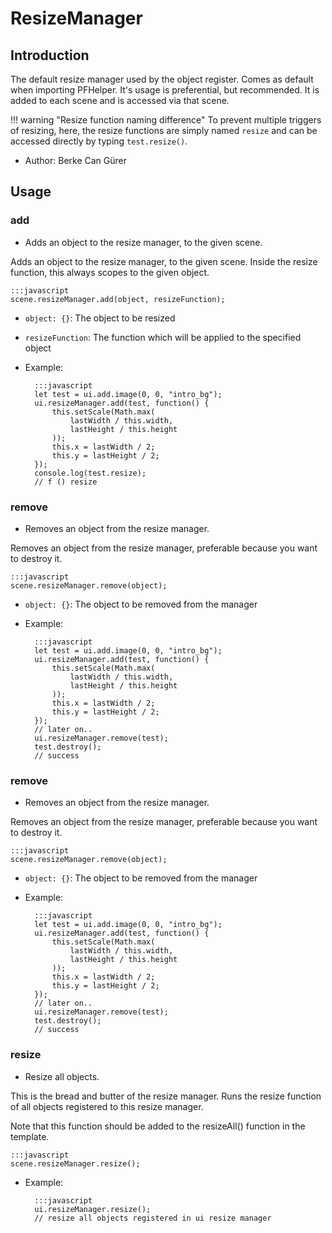 # ResizeManager

## Introduction

The default resize manager used by the object register. Comes as default when importing PFHelper. It's usage is preferential, but recommended. It is added to each scene and is accessed via that scene.

!!! warning "Resize function naming difference"
    To prevent multiple triggers of resizing, here, the resize functions are simply named `resize` and can be accessed directly by typing `test.resize()`.

* Author: Berke Can Gürer

## Usage

### add

- Adds an object to the resize manager, to the given scene.

Adds an object to the resize manager, to the given scene. Inside the resize function, this always scopes to the given object.

    :::javascript
    scene.resizeManager.add(object, resizeFunction);

- `object: {}`: The object to be resized
- `resizeFunction`: The function which will be applied to the specified object

- Example:

        :::javascript
        let test = ui.add.image(0, 0, "intro_bg");
        ui.resizeManager.add(test, function() {
            this.setScale(Math.max(
                lastWidth / this.width,
                lastHeight / this.height
            ));
            this.x = lastWidth / 2;
            this.y = lastHeight / 2;
        });
        console.log(test.resize);
        // f () resize

### remove

- Removes an object from the resize manager.

Removes an object from the resize manager, preferable because you want to destroy it.

    :::javascript
    scene.resizeManager.remove(object);

- `object: {}`: The object to be removed from the manager

- Example:

        :::javascript
        let test = ui.add.image(0, 0, "intro_bg");
        ui.resizeManager.add(test, function() {
            this.setScale(Math.max(
                lastWidth / this.width,
                lastHeight / this.height
            ));
            this.x = lastWidth / 2;
            this.y = lastHeight / 2;
        });
        // later on..
        ui.resizeManager.remove(test);
        test.destroy();
        // success

### remove

- Removes an object from the resize manager.

Removes an object from the resize manager, preferable because you want to destroy it.

    :::javascript
    scene.resizeManager.remove(object);

- `object: {}`: The object to be removed from the manager

- Example:

        :::javascript
        let test = ui.add.image(0, 0, "intro_bg");
        ui.resizeManager.add(test, function() {
            this.setScale(Math.max(
                lastWidth / this.width,
                lastHeight / this.height
            ));
            this.x = lastWidth / 2;
            this.y = lastHeight / 2;
        });
        // later on..
        ui.resizeManager.remove(test);
        test.destroy();
        // success

### resize

- Resize all objects.

This is the bread and butter of the resize manager. Runs the resize function of all objects registered to this resize manager.

Note that this function should be added to the resizeAll() function in the template.

    :::javascript
    scene.resizeManager.resize();

- Example:

        :::javascript
        ui.resizeManager.resize();
        // resize all objects registered in ui resize manager